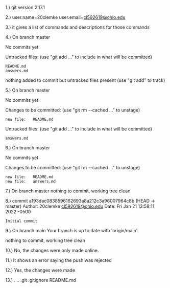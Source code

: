 1.) 
git version 2.17.1


2.)
user.name=20clemke
user.email=cl592619@ohio.edu


3.) 
it gives a list of commands and descriptions for those commands


4.)
On branch master

No commits yet

Untracked files:
  (use "git add <file>..." to include in what will be committed)

	README.md
	answers.md

nothing added to commit but untracked files present (use "git add" to track)


5.)
On branch master

No commits yet

Changes to be committed:
  (use "git rm --cached <file>..." to unstage)

	new file:   README.md

Untracked files:
  (use "git add <file>..." to include in what will be committed)

	answers.md


6.)
On branch master

No commits yet

Changes to be committed:
  (use "git rm --cached <file>..." to unstage)

	new file:   README.md
	new file:   answers.md


7.)
On branch master
nothing to commit, working tree clean


8.) 
commit a193dac0838596162693a8a212c3a96007964c8b (HEAD -> master)
Author: 20clemke <cl592619@ohio.edu>
Date:   Fri Jan 21 13:58:11 2022 -0500

    Initial commit


9.) 
On branch main
Your branch is up to date with 'origin/main'.

nothing to commit, working tree clean


10.)
No, the changes were only made online.


11.) 
It shows an error saying the push was rejected


12.)
Yes, the changes were made


13.)
.  ..  .git  .gitignore  README.md


